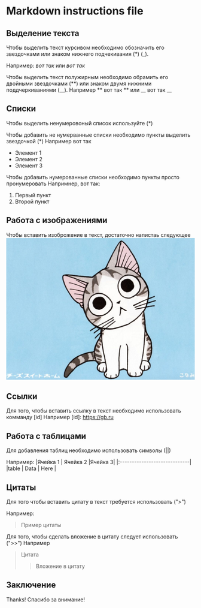 # Markdown instructions file

## Выделение текста

Чтобы выделить текст курсивом необходимо обозначить его звездочками или знаком нижнего подчекивания (*) (_). 

Например: *вот так* или _вот так_ 

Чтобы выделить текст полужирным необходимо обрамить его двойными звездочками (**) или знаком двумя нижними поддчеркиваниями (__). Например ** вот так **  или __ вот так __ 

## Списки 

Чтобы выделить ненумеровоный список используйте (*)

Чтобы добавить не нумерванные списки необходимо пункты выделить звездочкой (*)
Например вот так 
* Элемент 1
* Элемент 2 
* Элемент 3

Чтобы добавить нумерованные списки необходимо пункты просто пронумеровать 
Напримнер, вот так:
1. Первый  пункт 
2. Второй пункт 


## Работа с изображениями 
Чтобы вставить изоброжение в текст, достаточно напистаь следующее ![ Котик ](cat.jpeg)
## Ссылки

Для того, чтобы вставить ссылку в текст необходимо использовать комманду [id]
Например 
[id]: https://gb.ru

## Работа с таблицами 

Для добавления таблиц необходимо использовать символы (||)

Например:
|Ячейка 1 | Ячейка 2 |Ячейка 3|
|:-----------------------------|
|table    | Data      |
Here      |
## Цитаты 

Для того чтобы вставить цитату в текст требуется использовать (">")

Например:

>Пример цитаты 

Для того, чтобы сделать вложение в цитату следует использовать (">>")
 Например
 > Цитата
 >> Вложение в цитату

## Заключение
Thanks!
Спасибо за внимание!

